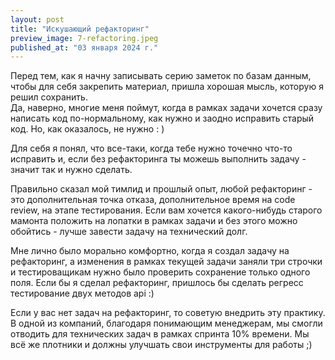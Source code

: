 ```yaml
---
layout: post
title: "Искушающий рефакторинг"
preview_image: 7-refactoring.jpeg
published_at: "03 января 2024 г."
---
```


Перед тем, как я начну записывать серию заметок по базам данным, чтобы для себя закрепить материал, пришла хорошая мысль, которую я решил сохранить.  
Да, наверно, многие меня поймут, когда в рамках задачи хочется сразу написать код по-нормальному, как нужно и заодно исправить старый код.
Но, как оказалось, не нужно : ) 

Для себя я понял, что все-таки, когда тебе нужно точечно что-то исправить и, если без рефакторинга ты можешь выполнить задачу - значит так и нужно сделать.

Правильно сказал мой тимлид и прошлый опыт, любой рефакторинг - это дополнительная точка отказа, дополнительное время на code review, на этапе тестирования.
Если вам хочется какого-нибудь старого мамонта положить на лопатки в рамках задачи и без этого можно обойтись - лучше завести задачу на технический долг.

Мне лично было морально комфортно, когда я создал задачу на рефакторинг, а изменения в рамках текущей задачи заняли три строчки и тестироващикам нужно было проверить сохранение только одного поля. Если бы я сделал рефакторинг, пришлось бы сделать регресс тестирование двух методов api :)

Если у вас нет задач на рефакторинг, то советую внедрить эту практику. В одной из компаний, благодаря понимающим менеджерам, мы смогли отводить для технических задач в рамках спринта 10% времени. Мы всё же плотники и должны улучшать свои инструменты для работы ;)




